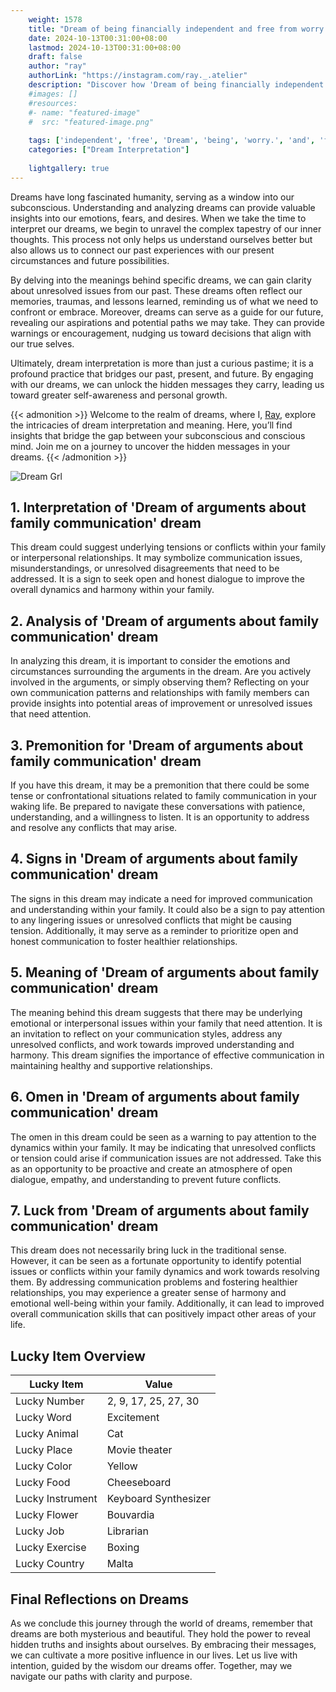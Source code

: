 ```yaml
---
    weight: 1578
    title: "Dream of being financially independent and free from worry."  # Assuming 'title' column exists
    date: 2024-10-13T00:31:00+08:00
    lastmod: 2024-10-13T00:31:00+08:00
    draft: false
    author: "ray"
    authorLink: "https://instagram.com/ray._.atelier"
    description: "Discover how 'Dream of being financially independent and free from worry.' can interpret your future and uncover its significant meanings in your life."
    #images: []
    #resources:
    #- name: "featured-image"
    #  src: "featured-image.png"
    
    tags: ['independent', 'free', 'Dream', 'being', 'worry.', 'and', 'from', 'of', 'financially']
    categories: ["Dream Interpretation"]
    
    lightgallery: true
---
```

    
Dreams have long fascinated humanity, serving as a window into our subconscious. Understanding and analyzing dreams can provide valuable insights into our emotions, fears, and desires. When we take the time to interpret our dreams, we begin to unravel the complex tapestry of our inner thoughts. This process not only helps us understand ourselves better but also allows us to connect our past experiences with our present circumstances and future possibilities.

By delving into the meanings behind specific dreams, we can gain clarity about unresolved issues from our past. These dreams often reflect our memories, traumas, and lessons learned, reminding us of what we need to confront or embrace. Moreover, dreams can serve as a guide for our future, revealing our aspirations and potential paths we may take. They can provide warnings or encouragement, nudging us toward decisions that align with our true selves.

Ultimately, dream interpretation is more than just a curious pastime; it is a profound practice that bridges our past, present, and future. By engaging with our dreams, we can unlock the hidden messages they carry, leading us toward greater self-awareness and personal growth.

{{< admonition >}}
Welcome to the realm of dreams, where I, [Ray](https://instagram.com/ray._.atelier), explore the intricacies of dream interpretation and meaning. Here, you’ll find insights that bridge the gap between your subconscious and conscious mind. Join me on a journey to uncover the hidden messages in your dreams.
{{< /admonition >}}

![Dream Grl](https://cdn.pixabay.com/photo/2017/11/02/03/35/gothic-2910057_1280.jpg "Dream Grl")

## 1. Interpretation of 'Dream of arguments about family communication' dream

This dream could suggest underlying tensions or conflicts within your family or interpersonal relationships. It may symbolize communication issues, misunderstandings, or unresolved disagreements that need to be addressed. It is a sign to seek open and honest dialogue to improve the overall dynamics and harmony within your family.

## 2. Analysis of 'Dream of arguments about family communication' dream

In analyzing this dream, it is important to consider the emotions and circumstances surrounding the arguments in the dream. Are you actively involved in the arguments, or simply observing them? Reflecting on your own communication patterns and relationships with family members can provide insights into potential areas of improvement or unresolved issues that need attention.

## 3. Premonition for 'Dream of arguments about family communication' dream

If you have this dream, it may be a premonition that there could be some tense or confrontational situations related to family communication in your waking life. Be prepared to navigate these conversations with patience, understanding, and a willingness to listen. It is an opportunity to address and resolve any conflicts that may arise.

## 4. Signs in 'Dream of arguments about family communication' dream

The signs in this dream may indicate a need for improved communication and understanding within your family. It could also be a sign to pay attention to any lingering issues or unresolved conflicts that might be causing tension. Additionally, it may serve as a reminder to prioritize open and honest communication to foster healthier relationships.

## 5. Meaning of 'Dream of arguments about family communication' dream

The meaning behind this dream suggests that there may be underlying emotional or interpersonal issues within your family that need attention. It is an invitation to reflect on your communication styles, address any unresolved conflicts, and work towards improved understanding and harmony. This dream signifies the importance of effective communication in maintaining healthy and supportive relationships.

## 6. Omen in 'Dream of arguments about family communication' dream

The omen in this dream could be seen as a warning to pay attention to the dynamics within your family. It may be indicating that unresolved conflicts or tension could arise if communication issues are not addressed. Take this as an opportunity to be proactive and create an atmosphere of open dialogue, empathy, and understanding to prevent future conflicts.

## 7. Luck from 'Dream of arguments about family communication' dream

This dream does not necessarily bring luck in the traditional sense. However, it can be seen as a fortunate opportunity to identify potential issues or conflicts within your family dynamics and work towards resolving them. By addressing communication problems and fostering healthier relationships, you may experience a greater sense of harmony and emotional well-being within your family. Additionally, it can lead to improved overall communication skills that can positively impact other areas of your life.

## Lucky Item Overview
| Lucky Item          | Value              |
|---------------|--------------------|
| Lucky Number        | 2, 9, 17, 25, 27, 30  |
| Lucky Word          | Excitement |
| Lucky Animal        | Cat |
| Lucky Place         | Movie theater     |
| Lucky Color         | Yellow     |
| Lucky Food          | Cheeseboard      |
| Lucky Instrument    | Keyboard Synthesizer |
| Lucky Flower        | Bouvardia    |
| Lucky Job           | Librarian       |
| Lucky Exercise      | Boxing  |
| Lucky Country       | Malta    |


##  Final Reflections on Dreams

As we conclude this journey through the world of dreams, remember that dreams are both mysterious and beautiful. They hold the power to reveal hidden truths and insights about ourselves. By embracing their messages, we can cultivate a more positive influence in our lives. Let us live with intention, guided by the wisdom our dreams offer. Together, may we navigate our paths with clarity and purpose.
